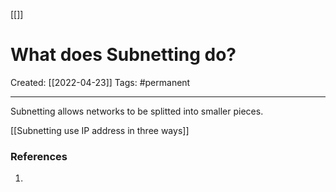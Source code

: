 [[]]

# What does Subnetting do?
Created:  [[2022-04-23]]
Tags:  #permanent 

---
Subnetting allows networks to be splitted into smaller pieces.

[[Subnetting use IP address in three ways]]












### References
1. 